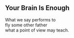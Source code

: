 Your Brain Is Enough
--------------------
What we say performs to  
fly some other father  
what a point of view may teach.  
